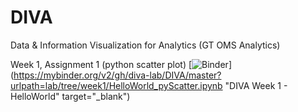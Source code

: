 # DIVA
Data &amp; Information Visualization for Analytics (GT OMS Analytics)

Week 1, Assignment 1 (python scatter plot) [![Binder](https://mybinder.org/badge_logo.svg)](https://mybinder.org/v2/gh/diva-lab/DIVA/master?urlpath=lab/tree/week1/HelloWorld_pyScatter.ipynb "DIVA Week 1 - HelloWorld" target="_blank")

